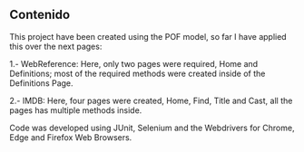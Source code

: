 ## Contenido

This project have been created using the POF model, so far I have applied this over the next pages:

1.- WebReference: Here, only two pages were required, Home and Definitions; most of the required methods were created inside of the Definitions Page.

2.- IMDB: Here, four pages were created, Home, Find, Title and Cast, all the pages has multiple methods inside.

Code was developed using JUnit, Selenium and the Webdrivers for Chrome, Edge and Firefox Web Browsers.
